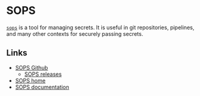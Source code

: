 # SOPS

[`sops`](https://github.com/getsops/sops) is a tool for managing secrets. It is useful in git repositories, pipelines, and many other contexts for securely passing secrets.

## Links

- [SOPS Github](https://github.com/getsops/sops)
  - [SOPS releases](https://github.com/getsops/sops/releases)
- [SOPS home](https://getsops.io)
- [SOPS documentation](https://getsops.io/docs/)


